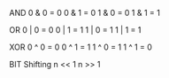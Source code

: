 AND
0 & 0 = 0
0 & 1 = 0
1 & 0 = 0
1 & 1 = 1

OR
0 | 0 = 0
0 | 1 = 1
1 | 0 = 1
1 | 1 = 1

XOR
0 ^ 0 = 0
0 ^ 1 = 1
1 ^ 0 = 1
1 ^ 1 = 0

BIT Shifting
n << 1
n >> 1